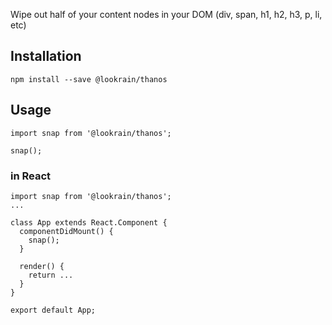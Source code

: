 Wipe out half of your content nodes in your DOM (div, span, h1, h2, h3, p, li, etc)
## Installation
```
npm install --save @lookrain/thanos
```


## Usage
```
import snap from '@lookrain/thanos';

snap();
```

### in React
```
import snap from '@lookrain/thanos';
...

class App extends React.Component {
  componentDidMount() {
    snap();
  }

  render() {
    return ...
  }
}

export default App;

```